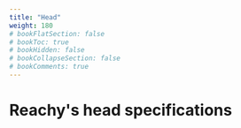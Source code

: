 ```yaml
---
title: "Head"
weight: 180
# bookFlatSection: false
# bookToc: true
# bookHidden: false
# bookCollapseSection: false
# bookComments: true
---
```


# Reachy's head specifications